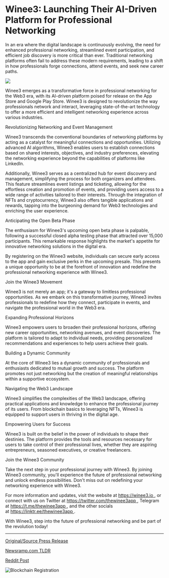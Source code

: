 # Winee3: Launching Their AI-Driven Platform for Professional Networking

In an era where the digital landscape is continuously evolving, the need for enhanced professional networking, streamlined event participation, and efficient job discovery is more critical than ever. Traditional networking platforms often fail to address these modern requirements, leading to a shift in how professionals forge connections, attend events, and seek new career paths.

![](https://api.blockchainwire.io/uploads/Proleoio/editor_image/5164238c-cda2-4d0b-a9d7-f5b5839f8f09.png)

Winee3 emerges as a transformative force in professional networking for the Web3 era, with its AI-driven platform poised for release on the App Store and Google Play Store. Winee3 is designed to revolutionize the way professionals network and interact, leveraging state-of-the-art technology to offer a more efficient and intelligent networking experience across various industries.

Revolutionizing Networking and Event Management

Winee3 transcends the conventional boundaries of networking platforms by acting as a catalyst for meaningful connections and opportunities. Utilizing advanced AI algorithms, Winee3 enables users to establish connections based on shared interests, objectives, and industry preferences, elevating the networking experience beyond the capabilities of platforms like LinkedIn.

Additionally, Winee3 serves as a centralized hub for event discovery and management, simplifying the process for both organizers and attendees. This feature streamlines event listings and ticketing, allowing for the effortless creation and promotion of events, and providing users access to a wide range of activities tailored to their interests. Through the integration of NFTs and cryptocurrency, Winee3 also offers tangible applications and rewards, tapping into the burgeoning demand for Web3 technologies and enriching the user experience.

Anticipating the Open Beta Phase

The enthusiasm for Winee3's upcoming open beta phase is palpable, following a successful closed alpha testing phase that attracted over 15,000 participants. This remarkable response highlights the market's appetite for innovative networking solutions in the digital era.

By registering on the Winee3 website, individuals can secure early access to the app and gain exclusive perks in the upcoming presale. This presents a unique opportunity to be at the forefront of innovation and redefine the professional networking experience with Winee3.

Join the Winee3 Movement

Winee3 is not merely an app; it's a gateway to limitless professional opportunities. As we embark on this transformative journey, Winee3 invites professionals to redefine how they connect, participate in events, and navigate the professional world in the Web3 era.

Expanding Professional Horizons

Winee3 empowers users to broaden their professional horizons, offering new career opportunities, networking avenues, and event discoveries. The platform is tailored to adapt to individual needs, providing personalized recommendations and experiences to help users achieve their goals.

Building a Dynamic Community

At the core of Winee3 lies a dynamic community of professionals and enthusiasts dedicated to mutual growth and success. The platform promotes not just networking but the creation of meaningful relationships within a supportive ecosystem.

Navigating the Web3 Landscape

Winee3 simplifies the complexities of the Web3 landscape, offering practical applications and knowledge to enhance the professional journey of its users. From blockchain basics to leveraging NFTs, Winee3 is equipped to support users in thriving in the digital age.

Empowering Users for Success

Winee3 is built on the belief in the power of individuals to shape their destinies. The platform provides the tools and resources necessary for users to take control of their professional lives, whether they are aspiring entrepreneurs, seasoned executives, or creative freelancers.

Join the Winee3 Community

Take the next step in your professional journey with Winee3. By joining Winee3 community, you'll experience the future of professional networking and unlock endless possibilities. Don't miss out on redefining your networking experience with Winee3.

For more information and updates, visit the website at https://winee3.io , or connect with us on Twitter at https://twitter.com/thewinee3app , Telegram at https://t.me/thewinee3app , and the other socials at https://linktr.ee/thewinee3app .

With Winee3, step into the future of professional networking and be part of the revolution today! 

---

[Original/Source Press Release](https://blockchainwire.io/press-release/winee3-launching-their-ai-driven-platform-for-professional-networking)
                    

[Newsramp.com TLDR](None) 



[Reddit Post](https://www.reddit.com/r/Business_NewsRamp/comments/1avwz18/winee3_revolutionizing_professional_networking/) 



![Blockchain Registration](https://cdn.newsramp.app/blockchainwire/qrcode/242/19/zestyneX.webp)